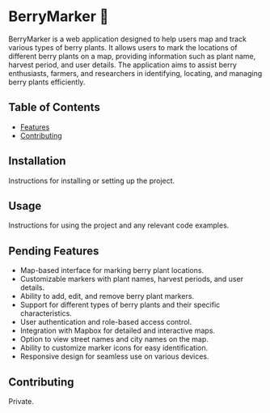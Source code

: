 # BerryMarker 🌺

BerryMarker is a web application designed to help users map and track various types of berry plants. It allows users to mark the locations of different berry plants on a map, providing information such as plant name, harvest period, and user details. The application aims to assist berry enthusiasts, farmers, and researchers in identifying, locating, and managing berry plants efficiently.

## Table of Contents

- [Features](#features)
- [Contributing](#contributing)

## Installation

Instructions for installing or setting up the project.

## Usage

Instructions for using the project and any relevant code examples.

## Pending Features

- Map-based interface for marking berry plant locations.
- Customizable markers with plant names, harvest periods, and user details.
- Ability to add, edit, and remove berry plant markers.
- Support for different types of berry plants and their specific characteristics.
- User authentication and role-based access control.
- Integration with Mapbox for detailed and interactive maps.
- Option to view street names and city names on the map.
- Ability to customize marker icons for easy identification.
- Responsive design for seamless use on various devices.
  
## Contributing

Private.
